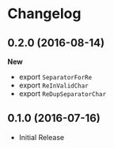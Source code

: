 # Changelog


## 0.2.0 (2016-08-14)

**New**

* export `SeparatorForRe`
* export `ReInValidChar`
* export `ReDupSeparatorChar`


## 0.1.0 (2016-07-16)

* Initial Release
